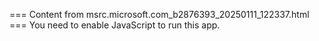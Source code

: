 === Content from msrc.microsoft.com_b2876393_20250111_122337.html ===
You need to enable JavaScript to run this app.
